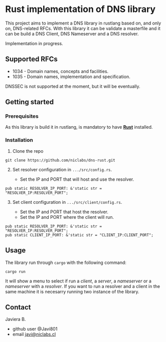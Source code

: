 # Rust implementation of DNS library

This project aims to implement a DNS library in rustlang based on, and only on, DNS-related RFCs. 
With this library it can be validate a masterfile and it can be build a DNS Client, DNS Nameserver and a DNS resolver.

Implementation in progress.

## Supported RFCs 

* 1034 - Domain names, concepts and facilities. 
* 1035 - Domain names, implementation and specification. 

DNSSEC is not supported at the moment, but it will be eventually.

## Getting started

### Prerequisites

As this library is build it in rustlang, is mandatory to have [**Rust**](https://www.rust-lang.org/learn/get-started) installed.

### Installation


1. Clone the repo

```
git clone https://github.com/niclabs/dns-rust.git
```

2. Set resolver configuration in `.../src/config.rs`. 

   - Set the IP and PORT that will host and use the resolver.

```
pub static RESOLVER_IP_PORT: &'static str = "RESOLVER_IP:RESOLVER_PORT";
```

3. Set client configuration in `.../src/client/config.rs`.

   - Set the IP and PORT that host the resolver.
   - Set the IP and PORT where the client will run.

``` 
pub static RESOLVER_IP_PORT: &'static str = "RESOLVER_IP:RESOLVER_PORT";
pub static CLIENT_IP_PORT: &'static str = "CLIENT_IP:CLIENT_PORT";
```

## Usage

The library run through `cargo` with the following command:

```
cargo run
```

It will show a menu to select if run a *client*, a *server*, a *nameserver* or a *nameserver* with a *resolver*. If you want to run a resolver and a client in the same machine it is necesarry running two instance of the library.


## Contact

Javiera B.
- github user @Javi801
- email javi@niclabs.cl
